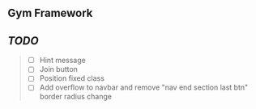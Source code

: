 ## Gym Framework

## _TODO_
>
> - [ ] Hint message
> - [ ] Join button
> - [ ] Position fixed class
> - [ ] Add overflow to navbar and remove "nav end section last btn" border radius change
